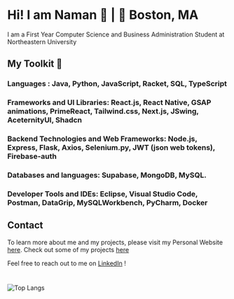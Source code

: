# Hi! I am Naman 👋   |   📍 Boston, MA

I am a First Year Computer Science and Business Administration Student at Northeastern University 


## My Toolkit              🧰
### Languages : Java, Python, JavaScript, Racket, SQL, TypeScript
### Frameworks and UI Libraries: React.js, React Native, GSAP animations, PrimeReact, Tailwind.css, Next.js, JSwing, AceternityUI, Shadcn
### Backend Technologies and Web Frameworks: Node.js, Express, Flask, Axios, Selenium.py, JWT (json web tokens), Firebase-auth
### Databases and languages: Supabase, MongoDB, MySQL.
### Developer Tools and IDEs: Eclipse, Visual Studio Code, Postman, DataGrip, MySQLWorkbench, PyCharm, Docker


## Contact 
To learn more about me and my projects, please visit my Personal Website [here](https://namanrusia.com). Check out some of my projects [here](https://namanrusia.com/projects)

Feel free to reach out to me on [LinkedIn](https://www.linkedin.com/in/namanrusia/) !

# 
![Top Langs](https://github-readme-stats.vercel.app/api/top-langs/?username=naman0r&layout=compact)
